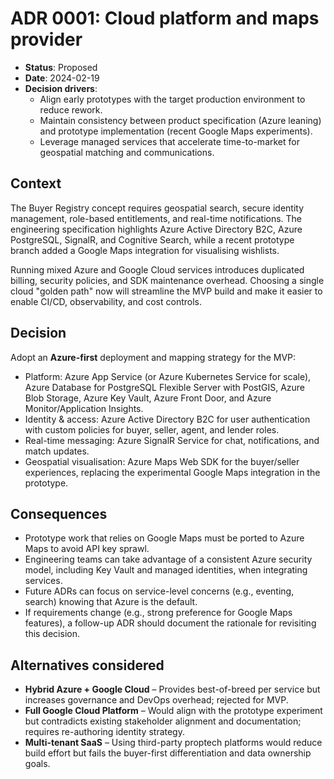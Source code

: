 # ADR 0001: Cloud platform and maps provider

* **Status**: Proposed
* **Date**: 2024-02-19
* **Decision drivers**:
  * Align early prototypes with the target production environment to reduce rework.
  * Maintain consistency between product specification (Azure leaning) and prototype implementation (recent Google Maps experiments).
  * Leverage managed services that accelerate time-to-market for geospatial matching and communications.

## Context

The Buyer Registry concept requires geospatial search, secure identity management, role-based entitlements, and real-time notifications. The engineering specification highlights Azure Active Directory B2C, Azure PostgreSQL, SignalR, and Cognitive Search, while a recent prototype branch added a Google Maps integration for visualising wishlists.

Running mixed Azure and Google Cloud services introduces duplicated billing, security policies, and SDK maintenance overhead. Choosing a single cloud "golden path" now will streamline the MVP build and make it easier to enable CI/CD, observability, and cost controls.

## Decision

Adopt an **Azure-first** deployment and mapping strategy for the MVP:

* Platform: Azure App Service (or Azure Kubernetes Service for scale), Azure Database for PostgreSQL Flexible Server with PostGIS, Azure Blob Storage, Azure Key Vault, Azure Front Door, and Azure Monitor/Application Insights.
* Identity & access: Azure Active Directory B2C for user authentication with custom policies for buyer, seller, agent, and lender roles.
* Real-time messaging: Azure SignalR Service for chat, notifications, and match updates.
* Geospatial visualisation: Azure Maps Web SDK for the buyer/seller experiences, replacing the experimental Google Maps integration in the prototype.

## Consequences

* Prototype work that relies on Google Maps must be ported to Azure Maps to avoid API key sprawl.
* Engineering teams can take advantage of a consistent Azure security model, including Key Vault and managed identities, when integrating services.
* Future ADRs can focus on service-level concerns (e.g., eventing, search) knowing that Azure is the default.
* If requirements change (e.g., strong preference for Google Maps features), a follow-up ADR should document the rationale for revisiting this decision.

## Alternatives considered

* **Hybrid Azure + Google Cloud** – Provides best-of-breed per service but increases governance and DevOps overhead; rejected for MVP.
* **Full Google Cloud Platform** – Would align with the prototype experiment but contradicts existing stakeholder alignment and documentation; requires re-authoring identity strategy.
* **Multi-tenant SaaS** – Using third-party proptech platforms would reduce build effort but fails the buyer-first differentiation and data ownership goals.
